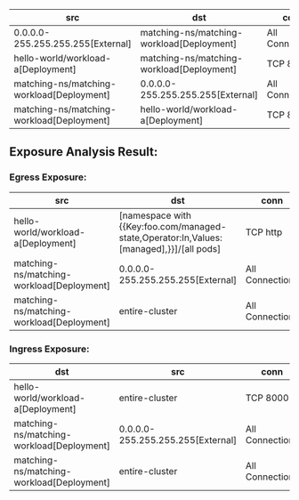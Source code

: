 | src | dst | conn |
|-----|-----|------|
| 0.0.0.0-255.255.255.255[External] | matching-ns/matching-workload[Deployment] | All Connections |
| hello-world/workload-a[Deployment] | matching-ns/matching-workload[Deployment] | TCP 8090 |
| matching-ns/matching-workload[Deployment] | 0.0.0.0-255.255.255.255[External] | All Connections |
| matching-ns/matching-workload[Deployment] | hello-world/workload-a[Deployment] | TCP 8000 |
## Exposure Analysis Result:
### Egress Exposure:
| src | dst | conn |
|-----|-----|------|
| hello-world/workload-a[Deployment] | [namespace with {{Key:foo.com/managed-state,Operator:In,Values:[managed],}}]/[all pods] | TCP http |
| matching-ns/matching-workload[Deployment] | 0.0.0.0-255.255.255.255[External] | All Connections |
| matching-ns/matching-workload[Deployment] | entire-cluster | All Connections |

### Ingress Exposure:
| dst | src | conn |
|-----|-----|------|
| hello-world/workload-a[Deployment] | entire-cluster | TCP 8000 |
| matching-ns/matching-workload[Deployment] | 0.0.0.0-255.255.255.255[External] | All Connections |
| matching-ns/matching-workload[Deployment] | entire-cluster | All Connections |
